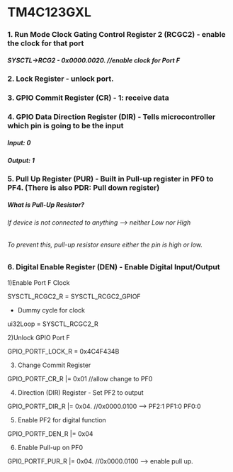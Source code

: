 # TM4C123GXL

### 1. Run Mode Clock Gating Control Register 2 (RCGC2) - enable the clock for that port 

##### SYSCTL->RCG2 - 0x0000.0020.    //enable clock for Port F 

### 2. Lock Register - unlock port. 

### 3. GPIO Commit Register (CR) - 1: receive data 

### 4. GPIO Data Direction Register (DIR) - Tells microcontroller which pin is going to be the input 

##### Input: 0

##### Output: 1

### 5. Pull Up Register (PUR) - Built in Pull-up register in PF0 to PF4. (There is also PDR: Pull down register)

##### What is Pull-Up Resistor? 
###### If device is not connected to anything --> neither Low nor High 
###### To prevent this, pull-up resistor ensure either the pin is high or low. 
 

### 6. Digital Enable Register (DEN) - Enable Digital Input/Output






1)Enable Port F Clock 

SYSCTL_RCGC2_R = SYSCTL_RCGC2_GPIOF 

+ Dummy cycle for clock 

ui32Loop = SYSCTL_RCGC2_R 


2)Unlock GPIO Port F 

GPIO_PORTF_LOCK_R = 0x4C4F434B

3) Change Commit Register

GPIO_PORTF_CR_R |= 0x01             //allow change to PF0 


4) Direction (DIR) Register - Set PF2 to output

GPIO_PORTF_DIR_R |= 0x04.           //0x0000.0100 --> PF2:1  PF1:0 PF0:0 

5) Enable PF2 for digital function 

GPIO_PORTF_DEN_R |= 0x04 

6) Enable Pull-up on PF0 

GPI0_PORTF_PUR_R |= 0x04.          //0x0000.0100 --> enable pull up. 

